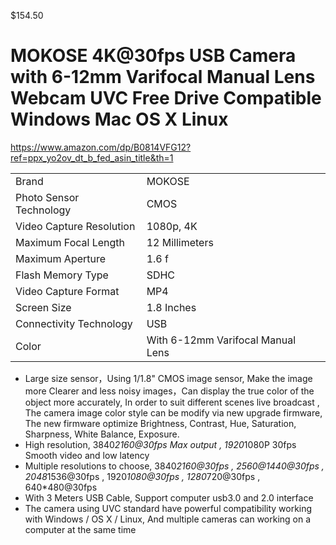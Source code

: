 $154.50
# MOKOSE 4K@30fps USB Camera with 6-12mm Varifocal Manual Lens Webcam UVC Free Drive Compatible Windows Mac OS X Linux

https://www.amazon.com/dp/B0814VFG12?ref=ppx_yo2ov_dt_b_fed_asin_title&th=1

|                          |                                   |
| ------------------------ | --------------------------------- |
| Brand                    | MOKOSE                            |
| Photo Sensor Technology  | CMOS                              |
| Video Capture Resolution | 1080p, 4K                         |
| Maximum Focal Length     | 12 Millimeters                    |
| Maximum Aperture         | 1.6 f                             |
| Flash Memory Type        | SDHC                              |
| Video Capture Format     | MP4                               |
| Screen Size              | 1.8 Inches                        |
| Connectivity Technology  | USB                               |
| Color                    | With 6-12mm Varifocal Manual Lens |

- Large size sensor，Using 1/1.8" CMOS image sensor, Make the image more Clearer and less noisy images，Can display the true color of the object more accurately, In order to suit different scenes live broadcast , The camera image color style can be modify via new upgrade firmware, The new firmware optimize Brightness, Contrast, Hue, Saturation, Sharpness, White Balance, Exposure.
- High resolution, 3840*2160@30fps Max output , 1920*1080P 30fps Smooth video and low latency
- Multiple resolutions to choose, 3840*2160@30fps , 2560@1440@30fps , 2048*1536@30fps , 1920*1080@30fps , 1280*720@30fps , 640*480@30fps
- With 3 Meters USB Cable, Support computer usb3.0 and 2.0 interface
- The camera using UVC standard have powerful compatibility working with Windows / OS X / Linux, And multiple cameras can working on a computer at the same time